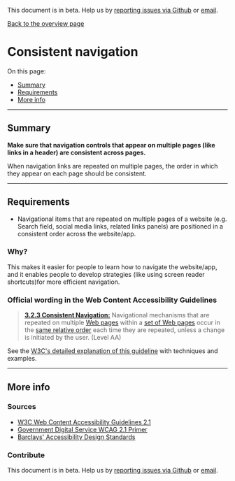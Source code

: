 This document is in beta. Help us by [reporting issues via Github](https://github.com/jfhector/accessibility-guidelines) or [email](mailto:jeanfrancois.hector@googlemail.com).

[Back to the overview page](./../index.html)

# Consistent navigation

On this page:

- [Summary](#summary)
- [Requirements](#requirements)
- [More info](#more-info)

---

## Summary

**Make sure that navigation controls that appear on multiple pages (like links in a header) are consistent across pages.**

When navigation links are repeated on multiple pages, the order in which they appear on each page should be consistent.

---

## Requirements

- Navigational items that are repeated on multiple pages of a website (e.g. Search field, social media links, related links panels) are positioned in a consistent order across the website/app.

### Why?

This makes it easier for people to learn how to navigate the website/app, and it enables people to develop strategies (like using screen reader shortcuts)for more efficient navigation.

### Official wording in the Web Content Accessibility Guidelines

> [**3.2.3 Consistent Navigation:**](https://www.w3.org/TR/UNDERSTANDING-WCAG20/consistent-behavior-consistent-locations.html) Navigational mechanisms that are repeated on multiple [Web pages](https://www.w3.org/TR/UNDERSTANDING-WCAG20/consistent-behavior-consistent-locations.html#webpagedef) within a [set of Web pages](https://www.w3.org/TR/UNDERSTANDING-WCAG20/consistent-behavior-consistent-locations.html#set-of-web-pagesdef) occur in the [same relative order](https://www.w3.org/TR/UNDERSTANDING-WCAG20/consistent-behavior-consistent-locations.html#samerelorderdef) each time they are repeated, unless a change is initiated by the user. (Level AA)

See the [W3C's detailed explanation of this guideline](https://www.w3.org/TR/UNDERSTANDING-WCAG20/consistent-behavior-consistent-locations.html) with techniques and examples.

---

## More info

### Sources

- [W3C Web Content Accessibility Guidelines 2.1](https://www.w3.org/TR/WCAG21/)
- [Government Digital Service WCAG 2.1 Primer](https://alphagov.github.io/wcag-primer/)
- [Barclays' Accessibility Design Standards](https://home.barclays/who-we-are/our-suppliers/our-requirements-of-external-suppliers/)

### Contribute

This document is in beta. Help us by [reporting issues via Github](https://github.com/jfhector/accessibility-guidelines) or [email](mailto:jeanfrancois.hector@googlemail.com).
